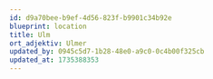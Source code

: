 ```yaml
---
id: d9a70bee-b9ef-4d56-823f-b9901c34b92e
blueprint: location
title: Ulm
ort_adjektiv: Ulmer
updated_by: 0945c5d7-1b28-48e0-a9c0-0c4b00f325cb
updated_at: 1735388353
---
```

